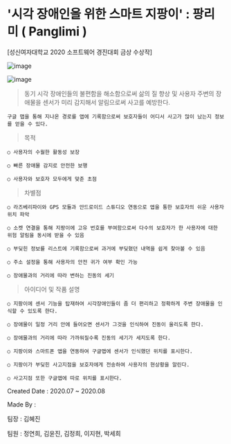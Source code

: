 # '시각 장애인을 위한 스마트 지팡이' : 팡리미 ( Panglimi )

[성신여자대학교 2020 소프트웨어 경진대회 금상 수상작]

![image](https://user-images.githubusercontent.com/59547151/107751501-d2736d00-6d60-11eb-946b-6e464b7dce18.png)

![image](https://user-images.githubusercontent.com/59547151/107751702-19616280-6d61-11eb-9480-0f436aae8b91.png)

> 동기 
	시각 장애인들의 불편함을 해소함으로써 삶의 질 향상 및 사용자 주변의 장애물을 센서가 미리 감지해서 알림으로써 사고를 예방한다.
	
	구글 맵을 통해 지나온 경로를 앱에 기록함으로써 보호자들이 어디서 사고가 많이 났는지 정보를 얻을 수 있다.  
> 목적

	○ 사용자의 수월한 활동성 보장 

	○ 빠른 장애물 감지로 안전한 보행

	○ 사용자와 보호자 모두에게 맞춘 초점


> 차별점

	○ 라즈베리파이와 GPS 모듈과 안드로이드 스튜디오 연동으로 앱을 통한 보호자의 쉬운 사용자 위치 파악
	
	○ 소켓 연결을 통해 지팡이에 고유 번호를 부여함으로써 다수의 보호자가 한 사용자에 대한 위험 알림을 동시에 받을 수 있음 
	
	○ 부딪힌 정보를 리스트에 기록함으로써 과거에 부딪혔던 내역을 쉽게 찾아볼 수 있음
	
	○ 주소 설정을 통해 사용자의 안전 귀가 여부 확인 가능 
	
	○ 장애물과의 거리에 따라 변하는 진동의 세기
	

> 아이디어 및 작품 설명 

	○ 지팡이에 센서 기능을 탑재하여 시각장애인들이 좀 더 편리하고 정확하게 주변 장애물을 인식할 수 있도록 한다.

	○ 장애물이 일정 거리 안에 들어오면 센서가 그것을 인식하여 진동이 울리도록 한다. 

	○ 장애물과의 거리에 따라 가까워질수록 진동의 세기가 세지도록 한다.

	○ 지팡이와 스마트폰 앱을 연동하여 구글맵에 센서가 인식했던 위치를 표시한다.

	○ 지팡이가 부딪힌 사고지점을 보호자에게 전송하여 사용자의 현상황을 알린다.

	○ 사고지점 또한 구글맵에 따로 위치를 표시한다.

Created Date : 2020.07 ~ 2020.08

Made By : 

팀장 : 김혜진 

팀원 : 정연희, 김윤진, 김정희, 이지현, 박세희

